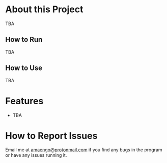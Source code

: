 # About this Project

TBA

## How to Run

TBA

## How to Use

TBA

# Features

* TBA

# How to Report Issues

Email me at amaengo@protonmail.com if you find any bugs in the program or have any issues running it. 
